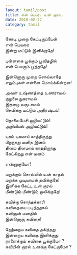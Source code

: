 ```yaml
---
layout: tamil/post
title: என் பெயர். உன் குரல்.
date: 2010-02-27
category: tamil
---
```

<p>
கோடி முறை கேட்டிருப்பேன் <br/>
என் பெயரை <br/>
இன்று மட்டும் இனிக்குதே!
</p>
<p>
புன்னகை பூக்கும் பூவிதழில் <br/>
என் பெயரும் பூத்ததே!
</p>
<p>
இன்னொரு முறை சொல்லாதே <br/>
எறும்புகள் என்னை மொய்க்கின்றன!
</p>
<p>
அவள் உஷ்ணத்தை உணராமல் <br/>
குழலை நுகராமல் <br/>
இதழை வருடாமல் <br/>
செவிக்கு மட்டும் அதிர்ஷ்டம்!
</p>
<p>
தொலைபேசி ஒழியட்டும்! <br/>
அறிவியல் அழியட்டும்!
</p>
<p>
யுகம் யுகமாய் காத்திருந்து <br/>
பிறந்தது மனித இனம் <br/>
தினம் தினமாய் காத்திருந்து <br/>
கேட்கிறது என் மனம்
</p>
<p>
என்னாகுமோ!
</p>
<p>
மறுக்கும் சொல்லில் உன் காதல் <br/>
மறுக்க முடியாமல் தவிக்குதே! <br/>
இனிக்க கேட்ட உன் குரல் <br/>
மீண்டும் மீண்டும் ஒலிக்குதே!
</p>
<p>
கவிக்கு சொந்தக்காரி <br/>
கவிதையை படித்ததால் <br/>
கவிஞன் மனதில் <br/>
இன்னொரு கவிதை!
</p>
<p>
நேற்றைய கவிதை தகித்தது <br/>
இன்றைய கவிதை இனிக்குது <br/>
நாளைக்கும் கவிதை பூக்குமோ ? <br/>
கவியின் குரல் உனக்கு கேட்குமோ ?
</p>
